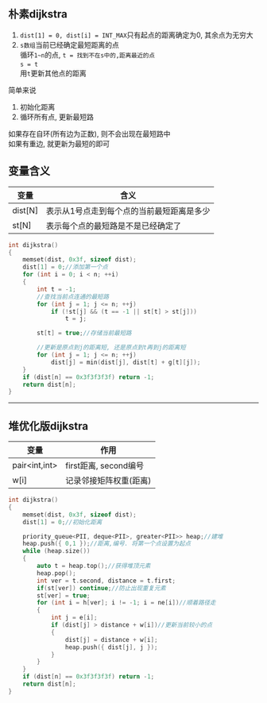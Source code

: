 ## 朴素dijkstra
1. `dist[1] = 0, dist[i] = INT_MAX`只有起点的距离确定为0, 其余点为无穷大
2. `s数组`当前已经确定最短距离的点\
   循环`1~n`的点, `t = 找到不在s中的,距离最近的点`\
   `s = t`\
   用`t`更新其他点的距离

简单来说
1. 初始化距离
2. 循环所有点, 更新最短路


如果存在自环(所有边为正数), 则不会出现在最短路中\
如果有重边, 就更新为最短的即可
## 变量含义
|变量|含义|
|---|---|
|dist[N]|表示从1号点走到每个点的当前最短距离是多少|
|st[N]|表示每个点的最短路是不是已经确定了|

```c++
int dijkstra()
{
	memset(dist, 0x3f, sizeof dist);
	dist[1] = 0;//添加第一个点
	for (int i = 0; i < n; ++i)
	{
		int t = -1;
		//查找当前点连通的最短路
		for (int j = 1; j <= n; ++j)
			if (!st[j] && (t == -1 || st[t] > st[j]))
				t = j;

		st[t] = true;//存储当前最短路

		//更新是原点到j的距离短, 还是原点到t再到j的距离短
		for (int j = 1; j <= n; ++j)
			dist[j] = min(dist[j], dist[t] + g[t][j]);
	}
	if (dist[n] == 0x3f3f3f3f) return -1;
	return dist[n];
}
```

---
## 堆优化版dijkstra
|变量|作用|
|---|---|
|pair<int,int>|first距离, second编号|
|w[i]|记录邻接矩阵权重(距离)|

```c++
int dijkstra()
{
	memset(dist, 0x3f, sizeof dist);
	dist[1] = 0;//初始化距离

	priority_queue<PII, deque<PII>, greater<PII>> heap;//建堆
	heap.push({ 0,1 });//距离,编号. 将第一个点设置为起点
	while (heap.size())
	{
		auto t = heap.top();//获得堆顶元素
		heap.pop();
		int ver = t.second, distance = t.first;
		if(st[ver]) continue;//防止出现重复元素
		st[ver] = true;
		for (int i = h[ver]; i != -1; i = ne[i])//顺着路径走
		{
			int j = e[i];
			if (dist[j] > distance + w[i])//更新当前较小的点
			{
				dist[j] = distance + w[i];
				heap.push({ dist[j], j });
			}
		}
	}
	if (dist[n] == 0x3f3f3f3f) return -1;
	return dist[n];
}
```
